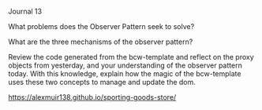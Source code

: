 Journal 13

What problems does the Observer Pattern seek to solve?

What are the three mechanisms of the observer pattern?

Review the code generated from the bcw-template and reflect on the proxy objects from yesterday, and your understanding of the observer pattern today. With this knowledge, explain how the magic of the bcw-template uses these two concepts to manage and update the dom.

https://alexmuir138.github.io/sporting-goods-store/